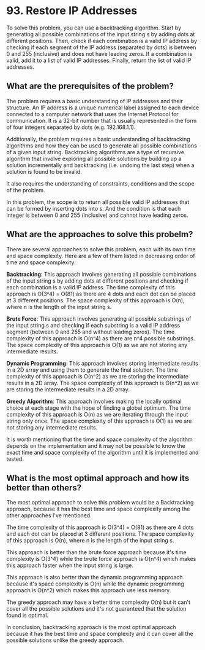 # 93. Restore IP Addresses
To solve this problem, you can use a backtracking algorithm. Start by generating all possible combinations of the input string s by adding dots at different positions. Then, check if each combination is a valid IP address by checking if each segment of the IP address (separated by dots) is between 0 and 255 (inclusive) and does not have leading zeros. If a combination is valid, add it to a list of valid IP addresses. Finally, return the list of valid IP addresses.

## What are the prerequisites of the problem?
The problem requires a basic understanding of IP addresses and their structure. An IP address is a unique numerical label assigned to each device connected to a computer network that uses the Internet Protocol for communication. It is a 32-bit number that is usually represented in the form of four integers separated by dots (e.g. 192.168.1.1).

Additionally, the problem requires a basic understanding of backtracking algorithms and how they can be used to generate all possible combinations of a given input string. Backtracking algorithms are a type of recursive algorithm that involve exploring all possible solutions by building up a solution incrementally and backtracking (i.e. undoing the last step) when a solution is found to be invalid.

It also requires the understanding of constraints, conditions and the scope of the problem.

In this problem, the scope is to return all possible valid IP addresses that can be formed by inserting dots into s. And the condition is that each integer is between 0 and 255 (inclusive) and cannot have leading zeros.

## What are the approaches to solve this probelm?

There are several approaches to solve this problem, each with its own time and space complexity. Here are a few of them listed in decreasing order of time and space complexity:

**Backtracking**: This approach involves generating all possible combinations of the input string s by adding dots at different positions and checking if each combination is a valid IP address. The time complexity of this approach is O(3^4) = O(81) as there are 4 dots and each dot can be placed at 3 different positions. The space complexity of this approach is O(n), where n is the length of the input string s.

**Brute Force**: This approach involves generating all possible substrings of the input string s and checking if each substring is a valid IP address segment (between 0 and 255 and without leading zeros). The time complexity of this approach is O(n^4) as there are n^4 possible substrings. The space complexity of this approach is O(1) as we are not storing any intermediate results.

**Dynamic Programming**: This approach involves storing intermediate results in a 2D array and using them to generate the final solution. The time complexity of this approach is O(n^2) as we are storing the intermediate results in a 2D array. The space complexity of this approach is O(n^2) as we are storing the intermediate results in a 2D array.

**Greedy Algorithm**: This approach involves making the locally optimal choice at each stage with the hope of finding a global optimum. The time complexity of this approach is O(n) as we are iterating through the input string only once. The space complexity of this approach is O(1) as we are not storing any intermediate results.

It is worth mentioning that the time and space complexity of the algorithm depends on the implementation and it may not be possible to know the exact time and space complexity of the algorithm until it is implemented and tested.

## What is the most optimal approach and how its better than others?
The most optimal approach to solve this problem would be a Backtracking approach, because it has the best time and space complexity among the other approaches I've mentioned.

The time complexity of this approach is O(3^4) = O(81) as there are 4 dots and each dot can be placed at 3 different positions. The space complexity of this approach is O(n), where n is the length of the input string s.

This approach is better than the brute force approach because it's time complexity is O(3^4) while the brute force approach is O(n^4) which makes this approach faster when the input string is large.

This approach is also better than the dynamic programming approach because it's space complexity is O(n) while the dynamic programming approach is O(n^2) which makes this approach use less memory.

The greedy approach may have a better time complexity O(n) but it can't cover all the possible solutions and it's not guaranteed that the solution found is optimal.

In conclusion, backtracking approach is the most optimal approach because it has the best time and space complexity and it can cover all the possible solutions unlike the greedy approach.




